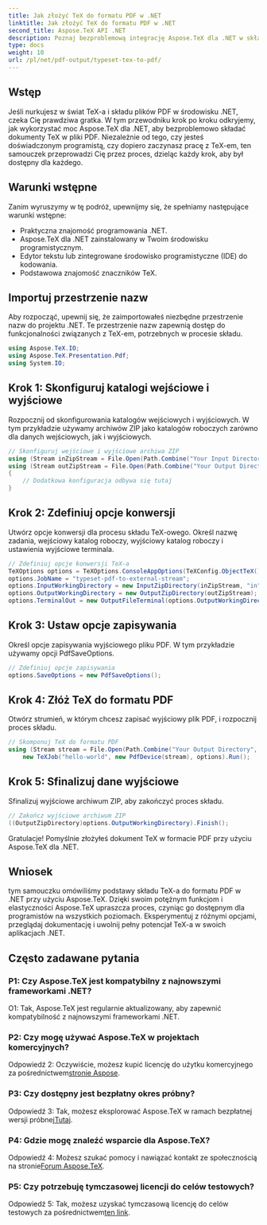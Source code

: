 ```yaml
---
title: Jak złożyć TeX do formatu PDF w .NET
linktitle: Jak złożyć TeX do formatu PDF w .NET
second_title: Aspose.TeX API .NET
description: Poznaj bezproblemową integrację Aspose.TeX dla .NET w składaniu TeX-a do formatu PDF. Zapoznaj się z tym kompleksowym samouczkiem i podnieś swoje umiejętności programistyczne .NET.
type: docs
weight: 10
url: /pl/net/pdf-output/typeset-tex-to-pdf/
---
```

## Wstęp

Jeśli nurkujesz w świat TeX-a i składu plików PDF w środowisku .NET, czeka Cię prawdziwa gratka. W tym przewodniku krok po kroku odkryjemy, jak wykorzystać moc Aspose.TeX dla .NET, aby bezproblemowo składać dokumenty TeX w pliki PDF. Niezależnie od tego, czy jesteś doświadczonym programistą, czy dopiero zaczynasz pracę z TeX-em, ten samouczek przeprowadzi Cię przez proces, dzieląc każdy krok, aby był dostępny dla każdego.

## Warunki wstępne

Zanim wyruszymy w tę podróż, upewnijmy się, że spełniamy następujące warunki wstępne:

- Praktyczna znajomość programowania .NET.
- Aspose.TeX dla .NET zainstalowany w Twoim środowisku programistycznym.
- Edytor tekstu lub zintegrowane środowisko programistyczne (IDE) do kodowania.
- Podstawowa znajomość znaczników TeX.

## Importuj przestrzenie nazw

Aby rozpocząć, upewnij się, że zaimportowałeś niezbędne przestrzenie nazw do projektu .NET. Te przestrzenie nazw zapewnią dostęp do funkcjonalności związanych z TeX-em, potrzebnych w procesie składu.

```csharp
using Aspose.TeX.IO;
using Aspose.TeX.Presentation.Pdf;
using System.IO;
```

## Krok 1: Skonfiguruj katalogi wejściowe i wyjściowe

Rozpocznij od skonfigurowania katalogów wejściowych i wyjściowych. W tym przykładzie używamy archiwów ZIP jako katalogów roboczych zarówno dla danych wejściowych, jak i wyjściowych.

```csharp
// Skonfiguruj wejściowe i wyjściowe archiwa ZIP
using (Stream inZipStream = File.Open(Path.Combine("Your Input Directory", "zip-in.zip"), FileMode.Open))
using (Stream outZipStream = File.Open(Path.Combine("Your Output Directory", "typeset-pdf-to-external-stream.zip"), FileMode.Create))
{
    // Dodatkowa konfiguracja odbywa się tutaj
}
```

## Krok 2: Zdefiniuj opcje konwersji

Utwórz opcje konwersji dla procesu składu TeX-owego. Określ nazwę zadania, wejściowy katalog roboczy, wyjściowy katalog roboczy i ustawienia wyjściowe terminala.

```csharp
// Zdefiniuj opcje konwersji TeX-a
TeXOptions options = TeXOptions.ConsoleAppOptions(TeXConfig.ObjectTeX());
options.JobName = "typeset-pdf-to-external-stream";
options.InputWorkingDirectory = new InputZipDirectory(inZipStream, "in");
options.OutputWorkingDirectory = new OutputZipDirectory(outZipStream);
options.TerminalOut = new OutputFileTerminal(options.OutputWorkingDirectory);
```

## Krok 3: Ustaw opcje zapisywania

Określ opcje zapisywania wyjściowego pliku PDF. W tym przykładzie używamy opcji PdfSaveOptions.

```csharp
// Zdefiniuj opcje zapisywania
options.SaveOptions = new PdfSaveOptions();
```

## Krok 4: Złóż TeX do formatu PDF

Otwórz strumień, w którym chcesz zapisać wyjściowy plik PDF, i rozpocznij proces składu.

```csharp
// Skomponuj TeX do formatu PDF
using (Stream stream = File.Open(Path.Combine("Your Output Directory", "file-name.pdf"), FileMode.Create))
    new TeXJob("hello-world", new PdfDevice(stream), options).Run();
```

## Krok 5: Sfinalizuj dane wyjściowe

Sfinalizuj wyjściowe archiwum ZIP, aby zakończyć proces składu.

```csharp
// Zakończ wyjściowe archiwum ZIP
((OutputZipDirectory)options.OutputWorkingDirectory).Finish();
```

Gratulacje! Pomyślnie złożyłeś dokument TeX w formacie PDF przy użyciu Aspose.TeX dla .NET.

## Wniosek

tym samouczku omówiliśmy podstawy składu TeX-a do formatu PDF w .NET przy użyciu Aspose.TeX. Dzięki swoim potężnym funkcjom i elastyczności Aspose.TeX upraszcza proces, czyniąc go dostępnym dla programistów na wszystkich poziomach. Eksperymentuj z różnymi opcjami, przeglądaj dokumentację i uwolnij pełny potencjał TeX-a w swoich aplikacjach .NET.

## Często zadawane pytania

### P1: Czy Aspose.TeX jest kompatybilny z najnowszymi frameworkami .NET?

O1: Tak, Aspose.TeX jest regularnie aktualizowany, aby zapewnić kompatybilność z najnowszymi frameworkami .NET.

### P2: Czy mogę używać Aspose.TeX w projektach komercyjnych?

 Odpowiedź 2: Oczywiście, możesz kupić licencję do użytku komercyjnego za pośrednictwem[stronie Aspose](https://purchase.aspose.com/buy).

### P3: Czy dostępny jest bezpłatny okres próbny?

 Odpowiedź 3: Tak, możesz eksplorować Aspose.TeX w ramach bezpłatnej wersji próbnej[Tutaj](https://releases.aspose.com/).

### P4: Gdzie mogę znaleźć wsparcie dla Aspose.TeX?

 Odpowiedź 4: Możesz szukać pomocy i nawiązać kontakt ze społecznością na stronie[Forum Aspose.TeX](https://forum.aspose.com/c/tex/47).

### P5: Czy potrzebuję tymczasowej licencji do celów testowych?

 Odpowiedź 5: Tak, możesz uzyskać tymczasową licencję do celów testowych za pośrednictwem[ten link](https://purchase.aspose.com/temporary-license/).